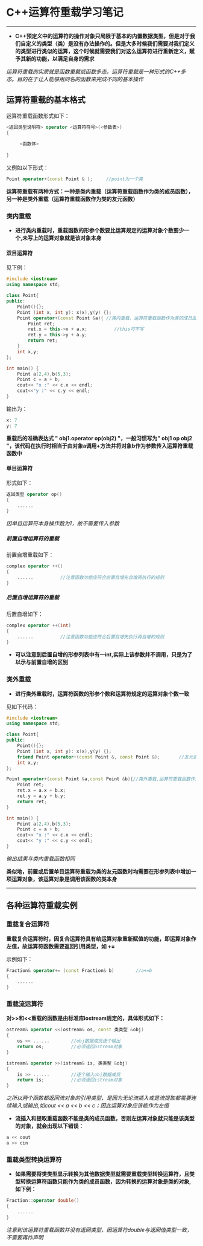 # C++运算符重载学习笔记

****

- **C++预定义中的运算符的操作对象只局限于基本的内置数据类型，但是对于我们自定义的类型（类）是没有办法操作的。但是大多时候我们需要对我们定义的类型进行类似的运算，这个时候就需要我们对这么运算符进行重新定义，赋予其新的功能，以满足自身的需求**

*运算符重载的实质就是函数重载或函数多态。运算符重载是一种形式的C++多态。目的在于让人能够用同名的函数来完成不同的基本操作*

## 运算符重载的基本格式

运算符重载函数形式如下：

```c++
<返回类型说明符> operator <运算符符号>(<参数表>)
{
 
     <函数体>
 
}
```

又例如以下形式：

```c++
Point operator+(const Point & );     //point为一个类
```
**运算符重载有两种方式：一种是类内重载（运算符重载函数作为类的成员函数），另一种是类外重载（运算符重载函数作为类的友元函数）**

### 类内重载

- **进行类内重载时，重载函数的形参个数要比运算规定的运算对象个数要少一个,未写上的运算对象就是该对象本身**

#### 双目运算符

见下例：

```c++
#include <iostream>
using namespace std;

class Point{
public:
    Point(){};
    Point (int x, int y): x(x),y(y) {};
    Point operator+(const Point &a){ //类内重载，运算符重载函数作为类的成员函数
        Point ret;
        ret.x = this->x + a.x;          //this可不写
        ret.y = this->y + a.y;
        return ret;
    }
    int x,y;
};

int main() {
    Point a(2,4),b(5,3);
    Point c = a + b;
	cout<< "x :" << c.x << endl;
    cout<<"y :" << c.y << endl;
}
```

输出为：
```c++
x: 7
y: 7
```

**重载后的准确表达式 " obj1.operator op(obj2) "，一般习惯写为" obj1 op obj2 "，该代码在执行时相当于由对象a调用+方法并将对象b作为参数传入运算符重载函数中**

#### 单目运算符

形式如下：

```c++
返回类型 operator op()
{
    ......
}
```

*因单目运算符本身操作数为1，故不需要传入参数*

##### 前置自增运算符的重载

前置自增重载如下：

```c++
complex operator ++()
{
    ......          //注意函数功能应符合前置自增先自增再执行的规则
}
```

##### 后置自增运算符的重载

后置自增如下：

```c++
complex operator ++(int)
{
    ......          //注意函数功能应符合后置自增先执行再自增的规则
}
```

- **可以注意到后置自增的形参列表中有一int,实际上该参数并不调用，只是为了以示与前置自增的区别**

### 类外重载

- **进行类外重载时，运算符函数的形参个数和运算符规定的运算对象个数一致**

见如下代码：

```c++
#include <iostream>
using namespace std;

class Point{
public:
    Point(){};
    Point (int x, int y): x(x),y(y) {};
    friend Point operator+(const Point &, const Point &);       //友元函数声明
    int x,y;
};

Point operator+(const Point &a,const Point &b){//类外重载,运算符重载函数作为类的友元函数
    Point ret;
    ret.x = a.x + b.x;
    ret.y = a.y + b.y;
    return ret;
}

int main() {
    Point a(2,4),b(5,3);
    Point c = a + b;
    cout<< "x :" << c.x << endl;
    cout<< "y :" << c.y << endl;
}
```

*输出结果与类内重载函数相同*

**类似地，前置或后置单目运算符重载为类的友元函数时均需要在形参列表中增加一项运算对象，该运算对象是调用该函数的类本身**

***

## 各种运算符重载实例

### 重载复合运算符

**重载复合运算符时，因复合运算符具有给运算对象重新赋值的功能，即运算对象作左值，故运算符函数需要返回引用类型，如 +=**

示例如下：
```c++
Fraction& operator+= (const Fraction& b)        //a+=b
{
    ......
}
```

### 重载流运算符

**对>>和<<重载的函数是由标准库iostream规定的，具体形式如下：**

```c++
ostream& operator <<(ostream& os, const 类类型 &obj)
{
    os << ......        //obj数据成员逐个输出
    return os;          //必须返回ostream对象
}

istream& operator >>(istream& is, 类类型 &obj)
{
    is >> ......        //逐个输入obj数据成员
    return is;          //必须返回istream对象
}
```

*之所以两个函数都返回流对象的引用类型，是因为无论流插入或是流提取都需要连续输入或输出,如cout << a << b << c；因此运算对象应该能作为左值*

- **流插入和提取重载函数不能是类的成员函数，否则左运算对象就只能是该类型的对象，就会出现以下错误：**

```c++
a << cout
a >> cin
```

### 重载类型转换运算符

- **如果需要将类类型显示转换为其他数据类型就需要重载类型转换运算符，且类型转换运算符函数只能作为类的成员函数，因为转换的运算对象是类的对象,如下例：**

```c++
Fraction::operator double()
{
    ......
}
```

*注意到该运算符重载函数并没有返回类型，因运算符double与返回值类型一致，不需要再作声明*
